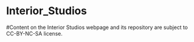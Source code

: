 # Interior_Studios
#Content on the Interior Studios webpage and its repository are subject to CC-BY-NC-SA license.
